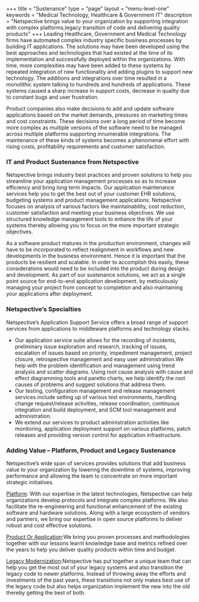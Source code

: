 +++
title = "Sustenance"
type = "page"
layout = "menu-level-one"
keywords = "Medical Technology, Healthcare & Government IT"
description = "Netspective brings value to your organization by supporting integration with complex platforms,legacy transition of code and delivering quality products"
+++
Leading Healthcare, Government and Medical Technology firms have automated complex industry specific business processes by building IT applications. The solutions may have been developed using the best approaches and technologies that had existed at the time of its implementation and successfully deployed within the organizations. With time, more complexities may have been added to these systems by repeated integration of new functionality and adding plugins to support new technology. The additions and integrations over time resulted in a monolithic system talking to hundreds and hundreds of applications. These systems caused a sharp increase in support costs, decrease in quality due to constant bugs and user frustration.

Product companies also make decisions to add and update software applications based on the market demands, pressures on marketing times and cost constraints. These decisions over a long period of time become more complex as multiple versions of the software need to be managed across multiple platforms supporting innumerable integrations. The maintenance of these kinds of systems becomes a phenomenal effort with rising costs, profitability requirements and customer satisfaction.


### IT and Product Sustenance from Netspective

Netspective brings industry best practices and proven solutions to help you streamline your application management processes so as to increase efficiency and bring long term impacts. Our application maintenance services help you to get the best out of your customer EHR solutions, budgeting systems and product management applications. Netspective focuses on analysis of various factors like maintainability, cost reduction, customer satisfaction and meeting your business objectives. We use structured knowledge management tools to enhance the life of your systems thereby allowing you to focus on the more important strategic objectives.

As a software product matures in the production environment, changes will have to be incorporated to reflect realignment in workflows and new developments in the business environment. Hence it is important that the products be resilient and scalable. In order to accomplish this easily, these considerations would need to be included into the product during design and development. As part of our sustenance solutions, we act as a single point source for end-to-end application development. by meticulously managing your project from concept to completion and also maintaining your applications after deployment.

### Netspective’s Specialties

Netspective’s Application Support Service offers a broad range of support services from applications to middleware platforms and technology stacks.

* Our application service suite allows for the recording of incidents, preliminary issue exploration and research, tracking of issues, escalation of issues based on priority, impediment management, project closure, retrospective management and easy user administration.We help with the problem identification and management using trend analysis and scatter diagrams. Using root cause analysis with cause and effect diagramming tools and paretto charts, we help identify the root causes of problems and suggest solutions that address them.
* Our testing, configuration management and release management services include setting up of various test environments, handling change request/release activities, release coordination, continuous integration and build deployment, and SCM tool management and administration.
* We extend our services to product administration activities like monitoring, application deployment support on various platforms, patch releases and providing version control for application infrastructure.


### Adding Value – Platform, Product and Legacy Sustenance

Netspective’s wide span of services provides solutions that add business value to your organization by lowering the downtime of systems, improving performance and allowing the team to concentrate on more important strategic initiatives.

[Platform](/technology-services/sustenance/platform/): With our expertise in the latest technologies, Netspective can help organizations develop protocols and integrate complex platforms. We also facilitate the re-engineering and functional enhancement of the existing software and hardware solutions. Along with a large ecosystem of vendors and partners, we bring our expertise in open source platforms to deliver robust and cost effective solutions.

[Product Or Application](/technology-services/sustenance/product-or-application/):We bring you proven processes and methodologies together with our lessons learnt knowledge base and metrics refined over the years to help you deliver quality products within time and budget.

[Legacy Modernization](/technology-services/sustenance/legacy-modernization/):Netspective has put together a unique team that can help you get the most out of your legacy systems and also transition the legacy code to newer platforms. Instead of throwing away the efforts and investments of the past years, these transitions not only makes best use of the legacy code but also helps organization implement the new into the old thereby getting the best of both.